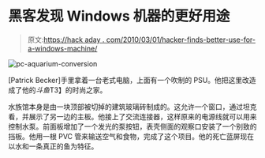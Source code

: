 # 黑客发现 Windows 机器的更好用途

> 原文:[https://hack aday . com/2010/03/01/hacker-finds-better-use-for-a-windows-machine/](https://hackaday.com/2010/03/01/hacker-finds-better-use-for-a-windows-machine/)

![](../Images/8c28ec6e47c796af46af7c8ed75d84e2.png "pc-aquarium-conversion")

[Patrick Becker]手里拿着一台老式电脑，上面有一个吹制的 PSU。他把这里改造成了他的*斗鱼*T3】的时尚之家。

水族馆本身是由一块顶部被切掉的建筑玻璃砖制成的。这允许一个窗口，通过坦克看，并展示了另一边的主板。他接上了交流连接器，这样原来的电源线就可以用来控制水泵。前面板增加了一个发光的泵按钮，表壳侧面的观察口安装了一个别致的挡板。他用一根 PVC 管来输送空气和食物，完成了这个项目。他的死亡蓝屏现在以水和一条真正的鱼为特征。